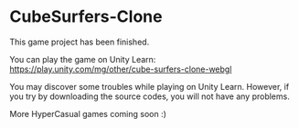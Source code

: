 # CubeSurfers-Clone

This game project has been finished.

You can play the game on Unity Learn: https://play.unity.com/mg/other/cube-surfers-clone-webgl

You may discover some troubles while playing on Unity Learn. However, if you try by downloading the source codes, you will not have any problems.

More HyperCasual games coming soon :)
